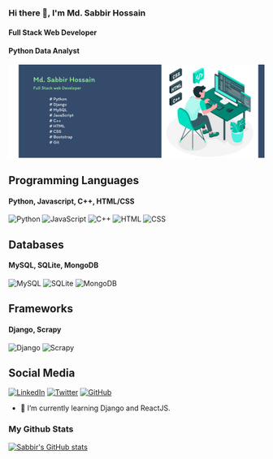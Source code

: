 ### Hi there 👋, I'm Md. Sabbir Hossain
#### Full Stack Web Developer
#### Python Data Analyst
![Full Stack Web Developer](https://github.com/Sabbir1039/Sabbir1039/blob/main/Banner2.png)


## Programming Languages
#### Python, Javascript, C++, HTML/CSS
<img src="https://upload.wikimedia.org/wikipedia/commons/thumb/c/c3/Python-logo-notext.svg/768px-Python-logo-notext.svg.png" alt="Python" width="40" height="40"/> <img src="https://upload.wikimedia.org/wikipedia/commons/9/99/Unofficial_JavaScript_logo_2.svg" alt="JavaScript" width="40" height="40"/> <img src="https://upload.wikimedia.org/wikipedia/commons/1/18/ISO_C%2B%2B_Logo.svg" alt="C++" width="40" height="40"/> <img src="https://upload.wikimedia.org/wikipedia/commons/thumb/3/38/HTML5_Badge.svg/1024px-HTML5_Badge.svg.png" alt="HTML" width="40" height="40"/> <img src="https://upload.wikimedia.org/wikipedia/commons/d/d5/CSS3_logo_and_wordmark.svg" alt="CSS" width="40" height="40"/> 

## Databases
#### MySQL, SQLite, MongoDB
<img src="https://www.mysql.com/common/logos/logo-mysql-170x115.png" alt="MySQL" width="50"/> <img src="https://upload.wikimedia.org/wikipedia/commons/3/38/SQLite370.svg" alt="SQLite" width="50"/> <img src="https://cdn.icon-icons.com/icons2/2699/PNG/512/mongodb_logo_icon_170943.png" alt="MongoDB" width="50"/>

## Frameworks
#### Django, Scrapy
<img src="https://www.djangoproject.com/m/img/logos/django-logo-positive.png" alt="Django" width="40" height="40"/>  <img src="https://upload.wikimedia.org/wikipedia/commons/b/b4/Scrapy_logo.jpg" alt="Scrapy" width="40" height="40"/> 

## Social Media
<a href="https://www.linkedin.com/in/sabbir-hossain39/"><img src="https://upload.wikimedia.org/wikipedia/commons/thumb/c/ca/LinkedIn_logo_initials.png/768px-LinkedIn_logo_initials.png" alt="LinkedIn" width="40" height="40"/></a> <a href="https://twitter.com/Sabbir_Ho66ain"> <img src="https://upload.wikimedia.org/wikipedia/commons/thumb/6/6f/Logo_of_Twitter.svg/800px-Logo_of_Twitter.svg.png" alt="Twitter" width="40" height="40"/></a> <a href="[https://github.com/yourusername](https://github.com/Sabbir1039)"><img src="https://upload.wikimedia.org/wikipedia/commons/thumb/9/91/Octicons-mark-github.svg/1024px-Octicons-mark-github.svg.png" alt="GitHub" width="40" height="40"/></a>

- 🔭 I’m currently learning Django and ReactJS. 

### My Github Stats

[![Sabbir's GitHub stats](https://github-readme-stats.vercel.app/api?username=Sabbir1039&show_icons=true&theme=cobalt)](https://github.com/anuraghazra/github-readme-stats)

